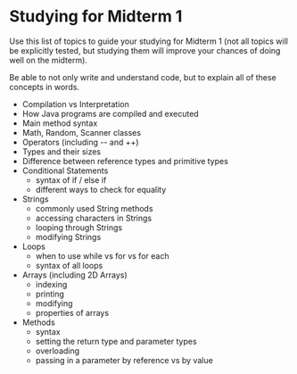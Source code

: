 # Studying for Midterm 1

Use this list of topics to guide your studying for Midterm 1 (not all topics will be explicitly tested, but studying them will improve your chances of doing well on the midterm).

Be able to not only write and understand code, but to explain all of these concepts in words.

- Compilation vs Interpretation
- How Java programs are compiled and executed
- Main method syntax
- Math, Random, Scanner classes
- Operators (including -- and ++)
- Types and their sizes
- Difference between reference types and primitive types
- Conditional Statements 
    - syntax of if / else if
    - different ways to check for equality
- Strings 
    - commonly used String methods
    - accessing characters in Strings
    - looping through Strings
    - modifying Strings
- Loops 
    - when to use while vs for vs for each
    - syntax of all loops
- Arrays (including 2D Arrays) 
    - indexing
    - printing
    - modifying
    - properties of arrays
- Methods 
    - syntax
    - setting the return type and parameter types
    - overloading
    - passing in a parameter by reference vs by value
